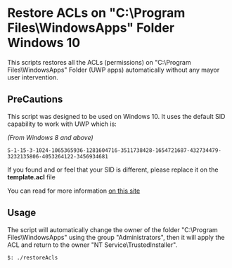 # Restore ACLs on "C:\Program Files\WindowsApps" Folder Windows 10

This scripts restores all the ACLs (permissions) on "C:\Program Files\WindowsApps" Folder (UWP apps) automatically without any mayor user intervention.

## PreCautions
This script was designed to be used on Windows 10.
It uses the default SID capability to work with UWP which is:

*(From Windows 8 and above)*

`S-1-15-3-1024-1065365936-1281604716-3511738428-1654721687-432734479-3232135806-4053264122-3456934681`

If you found and or feel that your SID is different, please replace it on the **template.acl** file

You can read for more information [on this site](https://support.microsoft.com/en-us/help/4502539/some-sids-do-not-resolve-into-friendly-names)
## Usage
The script will automatically change the owner of the folder "C:\Program Files\WindowsApps" using the group "Administrators", then it will apply the ACL and return to the owner "NT Service\TrustedInstaller".

```
$: ./restoreAcls
